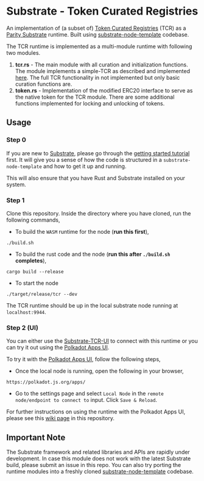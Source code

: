# Substrate - Token Curated Registries

An implementation of (a subset of) [Token Curated Registries](https://medium.com/@ilovebagels/token-curated-registries-1-0-61a232f8dac7) (TCR) as a [Parity Substrate](https://www.parity.io/substrate/) runtime. Built using [substrate-node-template](https://github.com/paritytech/substrate/tree/master/node-template) codebase.

The TCR runtime is implemented as a multi-module runtime with following two modules.

1. **tcr.rs** - The main module with all curation and initialization functions. The module implements a simple-TCR as described and implemented [here](https://github.com/gautamdhameja/simple-tcr). The full TCR functionality in not implemented but only basic curation functions are.
2. **token.rs** - Implementation of the modified ERC20 interface to serve as the native token for the TCR module. There are some additional functions implemented for locking and unlocking of tokens.

## Usage

### Step 0

If you are new to [Substrate](https://www.parity.io/substrate/), please go through the [getting started tutorial](https://substrate.readme.io/docs/creating-a-custom-substrate-chain) first. It will give you a sense of how the code is structured in a `substrate-node-template` and how to get it up and running.

This will also ensure that you have Rust and Substrate installed on your system.

### Step 1

Clone this repository. Inside the directory where you have cloned, run the following commands,

* To build the `WASM` runtime for the node (**run this first**),

```
./build.sh
```

* To build the rust code and the node (**run this after `./build.sh` completes**),

```
cargo build --release
```

* To start the node

```
./target/release/tcr --dev
```

The TCR runtime should be up in the local substrate node running at `localhost:9944`.

### Step 2 (UI)

You can either use the [Substrate-TCR-UI](https://github.com/gautamdhameja/substrate-tcr-ui) to connect with this runtime or you can try it out using the [Polkadot Apps UI](https://polkadot.js.org/apps/).

To try it with the [Polkadot Apps UI](https://polkadot.js.org/apps/), follow the following steps,

* Once the local node is running, open the following in your browser,

```
https://polkadot.js.org/apps/
```

* Go to the settings page and select `Local Node` in the `remote node/endpoint to connect to` input. Click `Save & Reload`.

For further instructions on using the runtime with the Polkadot Apps UI, please see this [wiki page](https://github.com/gautamdhameja/substrate-tcr/wiki/How-to-test-the-TCR-runtime-using-Polkadot-Apps-Portal) in this repository.

## Important Note

 The Substrate framework and related libraries and APIs are rapidly under development. In case this module does not work with the latest Substrate build, please submit an issue in this repo. You can also try porting the runtime modules into a freshly cloned [substrate-node-template](https://github.com/paritytech/substrate/tree/master/node-template) codebase.